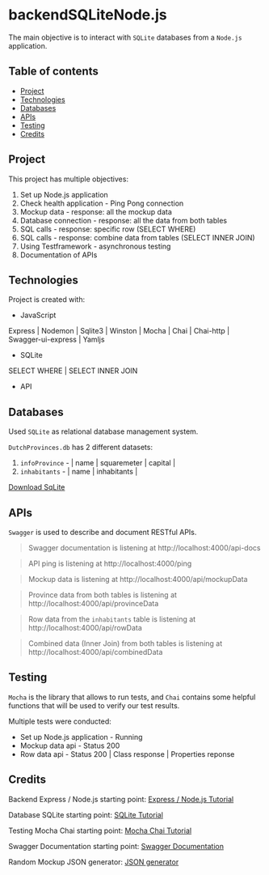 # backendSQLiteNode.js
The main objective is to interact with `SQLite` databases from a `Node.js` application.

## Table of contents
* [Project](#Project)
* [Technologies](#technologies)
* [Databases](#Databases)
* [APIs](#APIs)
* [Testing](#Testing)
* [Credits](#Credits)

## Project
This project has multiple objectives:
1. Set up Node.js application
2. Check health application - Ping Pong connection
3. Mockup data - response: all the mockup data
4. Database connection - response: all the data from both tables
5. SQL calls - response: specific row (SELECT WHERE)
6. SQL calls - response: combine data from tables (SELECT INNER JOIN)
7. Using Testframework - asynchronous testing
8. Documentation of APIs

## Technologies
Project is created with:
* JavaScript

Express | Nodemon | Sqlite3 | Winston | Mocha | Chai | Chai-http | Swagger-ui-express | Yamljs
* SQLite

SELECT WHERE | SELECT INNER JOIN
* API

## Databases
Used `SQLite` as relational database management system.

`DutchProvinces.db` has 2 different datasets:
1. `infoProvince` - | name | squaremeter | capital |
2. `inhabitants` -  | name | inhabitants |

[Download SqLite](https://www.sqlite.org/index.html)

## APIs
 `Swagger` is used to describe and document RESTful APIs.

> Swagger documentation is listening at http://localhost:4000/api-docs

> API ping is listening at http://localhost:4000/ping

> Mockup data is listening at http://localhost:4000/api/mockupData 

> Province data from both tables is listening at http://localhost:4000/api/provinceData

> Row data from the `inhabitants` table is listening at http://localhost:4000/api/rowData

> Combined data (Inner Join) from both tables is listening at http://localhost:4000/api/combinedData

## Testing
`Mocha` is the library that allows to run tests, and `Chai` contains some helpful functions that will be used to verify our test results.

Multiple tests were conducted:
* Set up Node.js application - Running
* Mockup data api - Status 200
* Row data api - Status 200 | Class response | Properties reponse

## Credits
Backend Express / Node.js starting point:
[Express / Node.js Tutorial](https://expressjs.com/)

Database SQLite starting point:
[SQLite Tutorial](https://www.sqlitetutorial.net/)

Testing Mocha Chai starting point:
[Mocha Chai Tutorial](https://mochajs.org/)

Swagger Documentation starting point:
[Swagger Documentation](https://swagger.io/docs/)

Random Mockup JSON generator:
[JSON generator](https://www.json-generator.com/)

